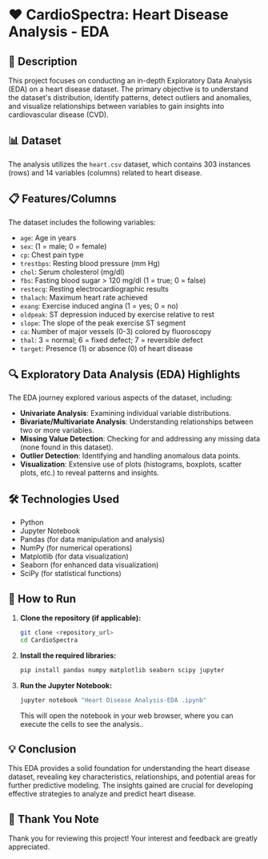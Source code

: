 # ❤️ CardioSpectra: Heart Disease Analysis - EDA

## 📝 Description
This project focuses on conducting an in-depth Exploratory Data Analysis (EDA) on a heart disease dataset. The primary objective is to understand the dataset's distribution, identify patterns, detect outliers and anomalies, and visualize relationships between variables to gain insights into cardiovascular disease (CVD).

## 📊 Dataset
The analysis utilizes the `heart.csv` dataset, which contains 303 instances (rows) and 14 variables (columns) related to heart disease.

## 📋 Features/Columns
The dataset includes the following variables:
* `age`: Age in years
* `sex`: (1 = male; 0 = female)
* `cp`: Chest pain type
* `trestbps`: Resting blood pressure (mm Hg)
* `chol`: Serum cholesterol (mg/dl)
* `fbs`: Fasting blood sugar > 120 mg/dl (1 = true; 0 = false)
* `restecg`: Resting electrocardiographic results
* `thalach`: Maximum heart rate achieved
* `exang`: Exercise induced angina (1 = yes; 0 = no)
* `oldpeak`: ST depression induced by exercise relative to rest
* `slope`: The slope of the peak exercise ST segment
* `ca`: Number of major vessels (0-3) colored by fluoroscopy
* `thal`: 3 = normal; 6 = fixed defect; 7 = reversible defect
* `target`: Presence (1) or absence (0) of heart disease

## 🔍 Exploratory Data Analysis (EDA) Highlights
The EDA journey explored various aspects of the dataset, including:
* **Univariate Analysis**: Examining individual variable distributions.
* **Bivariate/Multivariate Analysis**: Understanding relationships between two or more variables.
* **Missing Value Detection**: Checking for and addressing any missing data (none found in this dataset).
* **Outlier Detection**: Identifying and handling anomalous data points.
* **Visualization**: Extensive use of plots (histograms, boxplots, scatter plots, etc.) to reveal patterns and insights.

## 🛠️ Technologies Used
* Python
* Jupyter Notebook
* Pandas (for data manipulation and analysis)
* NumPy (for numerical operations)
* Matplotlib (for data visualization)
* Seaborn (for enhanced data visualization)
* SciPy (for statistical functions)

## 🚀 How to Run
1.  **Clone the repository (if applicable):**
    ```bash
    git clone <repository_url>
    cd CardioSpectra
    ```
2.  **Install the required libraries:**
    ```bash
    pip install pandas numpy matplotlib seaborn scipy jupyter
    ```
3.  **Run the Jupyter Notebook:**
    ```bash
    jupyter notebook "Heart Disease Analysis-EDA .ipynb"
    ```
    This will open the notebook in your web browser, where you can execute the cells to see the analysis..

## 💡 Conclusion
This EDA provides a solid foundation for understanding the heart disease dataset, revealing key characteristics, relationships, and potential areas for further predictive modeling. The insights gained are crucial for developing effective strategies to analyze and predict heart disease.

## 🙏 Thank You Note
Thank you for reviewing this project! Your interest and feedback are greatly appreciated.
